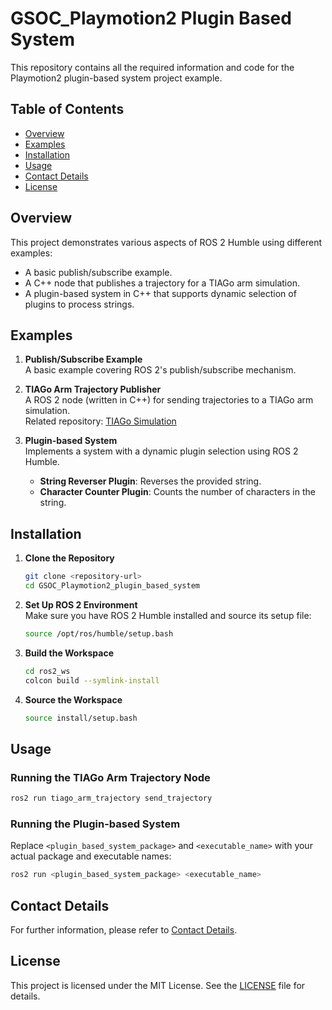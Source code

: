 # GSOC_Playmotion2 Plugin Based System

This repository contains all the required information and code for the Playmotion2 plugin-based system project example.

## Table of Contents
- [Overview](#overview)
- [Examples](#examples)
- [Installation](#installation)
- [Usage](#usage)
- [Contact Details](#contact-details)
- [License](#license)

## Overview
This project demonstrates various aspects of ROS 2 Humble using different examples:
- A basic publish/subscribe example.
- A C++ node that publishes a trajectory for a TIAGo arm simulation.
- A plugin-based system in C++ that supports dynamic selection of plugins to process strings.

## Examples

1. **Publish/Subscribe Example**  
   A basic example covering ROS 2's publish/subscribe mechanism.

2. **TIAGo Arm Trajectory Publisher**  
   A ROS 2 node (written in C++) for sending trajectories to a TIAGo arm simulation.  
   Related repository: [TIAGo Simulation](https://github.com/pal-robotics/tiago_simulation)

3. **Plugin-based System**  
   Implements a system with a dynamic plugin selection using ROS 2 Humble.  
   - **String Reverser Plugin**: Reverses the provided string.  
   - **Character Counter Plugin**: Counts the number of characters in the string.

## Installation

1. **Clone the Repository**
   ```bash
   git clone <repository-url>
   cd GSOC_Playmotion2_plugin_based_system
   ```

2. **Set Up ROS 2 Environment**  
   Make sure you have ROS 2 Humble installed and source its setup file:
   ```bash
   source /opt/ros/humble/setup.bash
   ```

3. **Build the Workspace**
   ```bash
   cd ros2_ws
   colcon build --symlink-install
   ```

4. **Source the Workspace**
   ```bash
   source install/setup.bash
   ```

## Usage

### Running the TIAGo Arm Trajectory Node
```bash
ros2 run tiago_arm_trajectory send_trajectory
```

### Running the Plugin-based System
Replace `<plugin_based_system_package>` and `<executable_name>` with your actual package and executable names:
```bash
ros2 run <plugin_based_system_package> <executable_name>
```

## Contact Details
For further information, please refer to [Contact Details](./Contact_details.md).

## License
This project is licensed under the MIT License. See the [LICENSE](./LICENSE) file for details.

